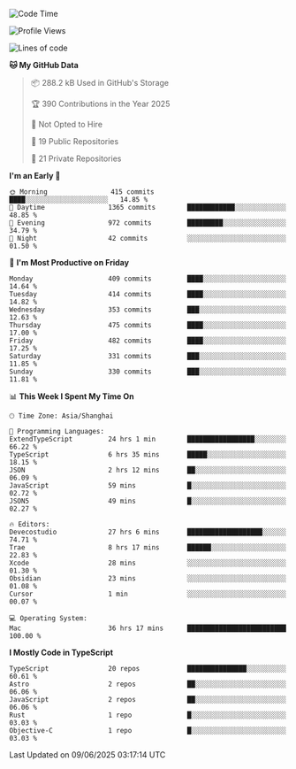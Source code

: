 <!--START_SECTION:waka-->
![Code Time](http://img.shields.io/badge/Code%20Time-3%2C658%20hrs%208%20mins-blue)

![Profile Views](http://img.shields.io/badge/Profile%20Views-0-blue)

![Lines of code](https://img.shields.io/badge/From%20Hello%20World%20I%27ve%20Written-3.2%20million%20lines%20of%20code-blue)

**🐱 My GitHub Data** 

> 📦 288.2 kB Used in GitHub's Storage 
 > 
> 🏆 390 Contributions in the Year 2025
 > 
> 🚫 Not Opted to Hire
 > 
> 📜 19 Public Repositories 
 > 
> 🔑 21 Private Repositories 
 > 
**I'm an Early 🐤** 

```text
🌞 Morning                415 commits         ████░░░░░░░░░░░░░░░░░░░░░   14.85 % 
🌆 Daytime                1365 commits        ████████████░░░░░░░░░░░░░   48.85 % 
🌃 Evening                972 commits         █████████░░░░░░░░░░░░░░░░   34.79 % 
🌙 Night                  42 commits          ░░░░░░░░░░░░░░░░░░░░░░░░░   01.50 % 
```
📅 **I'm Most Productive on Friday** 

```text
Monday                   409 commits         ████░░░░░░░░░░░░░░░░░░░░░   14.64 % 
Tuesday                  414 commits         ████░░░░░░░░░░░░░░░░░░░░░   14.82 % 
Wednesday                353 commits         ███░░░░░░░░░░░░░░░░░░░░░░   12.63 % 
Thursday                 475 commits         ████░░░░░░░░░░░░░░░░░░░░░   17.00 % 
Friday                   482 commits         ████░░░░░░░░░░░░░░░░░░░░░   17.25 % 
Saturday                 331 commits         ███░░░░░░░░░░░░░░░░░░░░░░   11.85 % 
Sunday                   330 commits         ███░░░░░░░░░░░░░░░░░░░░░░   11.81 % 
```


📊 **This Week I Spent My Time On** 

```text
🕑︎ Time Zone: Asia/Shanghai

💬 Programming Languages: 
ExtendTypeScript         24 hrs 1 min        █████████████████░░░░░░░░   66.22 % 
TypeScript               6 hrs 35 mins       █████░░░░░░░░░░░░░░░░░░░░   18.15 % 
JSON                     2 hrs 12 mins       ██░░░░░░░░░░░░░░░░░░░░░░░   06.09 % 
JavaScript               59 mins             █░░░░░░░░░░░░░░░░░░░░░░░░   02.72 % 
JSON5                    49 mins             █░░░░░░░░░░░░░░░░░░░░░░░░   02.27 % 

🔥 Editors: 
Devecostudio             27 hrs 6 mins       ███████████████████░░░░░░   74.71 % 
Trae                     8 hrs 17 mins       ██████░░░░░░░░░░░░░░░░░░░   22.83 % 
Xcode                    28 mins             ░░░░░░░░░░░░░░░░░░░░░░░░░   01.30 % 
Obsidian                 23 mins             ░░░░░░░░░░░░░░░░░░░░░░░░░   01.08 % 
Cursor                   1 min               ░░░░░░░░░░░░░░░░░░░░░░░░░   00.07 % 

💻 Operating System: 
Mac                      36 hrs 17 mins      █████████████████████████   100.00 % 
```

**I Mostly Code in TypeScript** 

```text
TypeScript               20 repos            ███████████████░░░░░░░░░░   60.61 % 
Astro                    2 repos             ██░░░░░░░░░░░░░░░░░░░░░░░   06.06 % 
JavaScript               2 repos             ██░░░░░░░░░░░░░░░░░░░░░░░   06.06 % 
Rust                     1 repo              █░░░░░░░░░░░░░░░░░░░░░░░░   03.03 % 
Objective-C              1 repo              █░░░░░░░░░░░░░░░░░░░░░░░░   03.03 % 
```




 Last Updated on 09/06/2025 03:17:14 UTC
<!--END_SECTION:waka-->